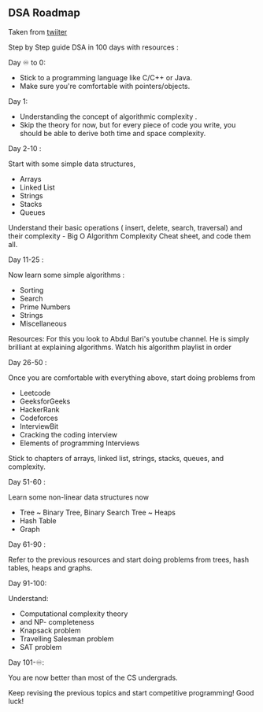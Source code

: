 ## DSA Roadmap

Taken from [twiiter](https://twitter.com/ainasanghi/status/1702272855801741606)

Step by Step guide DSA in 100 days with resources :

Day ♾ to 0:

- Stick  to a programming language like C/C++ or Java. 
- Make sure you're comfortable with pointers/objects.

Day 1:

- Understanding the concept of algorithmic complexity . 
- Skip the theory for now, but for every piece of code you write, you should be able to derive both time and space complexity.

Day 2-10 :

Start with some simple data structures,
- Arrays
- Linked List
- Strings 
- Stacks 
- Queues

Understand their basic operations ( insert, delete, search, traversal) and their complexity - Big O Algorithm Complexity Cheat sheet, and code them all.

Day 11-25 :

Now learn some simple algorithms :
- Sorting 
- Search
- Prime Numbers
- Strings
- Miscellaneous

Resources:
For this you look to Abdul Bari's youtube channel. He is simply brilliant at explaining algorithms. Watch his algorithm playlist in order

Day 26-50 :

Once you are comfortable with everything above, start doing problems from
- Leetcode
- GeeksforGeeks
- HackerRank
- Codeforces
- InterviewBit
- Cracking the coding interview
- Elements of programming Interviews

Stick to chapters of arrays, linked list, strings, stacks, queues, and complexity.

Day 51-60 :

Learn some non-linear data structures now

- Tree
      ~ Binary Tree, Binary Search Tree
      ~ Heaps
- Hash Table
- Graph

Day 61-90 :

Refer to the previous resources and start doing problems from trees, hash tables, heaps and graphs.

Day 91-100:

Understand:
- Computational complexity theory
- and NP- completeness
- Knapsack problem
- Travelling Salesman problem
- SAT problem

Day 101-♾:

You are now better than most of the CS undergrads.

Keep revising the previous topics and start competitive programming! Good luck!
